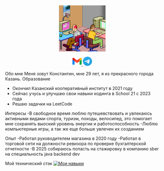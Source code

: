<p align="center">
  <img src="Gif/SOrD.gif" alt="гифка" width="30%"/>
</p> 

<div style="text-align: center;">
  <a href="mailto:konstantin.ohotnikov29091995@gmail.com">
    <img src="Gif/gamil.png" alt="Gmail" width="30"/> </a>
  <a href="https://t.me/konstantin695"> <img src="Gif/telegramm.png" alt="Telegram" width="30"/>
  </a>
</div>

Обо мне
Меня зовут Константин, мне 29 лет, я из прекрасного города Казань.
Образование
- Окончил Казанский кооперативный институт в 2021 году
- Сейчас учусь и улучшаю свои навыки кодинга в School 21 с 2023 года
- Решаю задачки на LeetCode

Интересы
-В свободное время люблю путешевствовать и увлекаюсь активными видами спорта, туризм, походы, велосипед, это помогает мне сохранять выоский уровень энергии и работоспособность
-Люблю компьютерные игры, а так же еще больше увлечен их созданием

Опыт
-Работал руководителем магазина в 2020 году
-Работал в торговой сети на должности ревизора по проверке бухгалтерской отчетности
-В 2025 собираюсь попасть на стажировку в компанию sber на специальность java backend dev

Мой технический стэк
[![Мои навыки](https://skillicons.dev/icons?i=java,spring,linux,idea,postgres,docker,git)](https://skillicons.dev)

